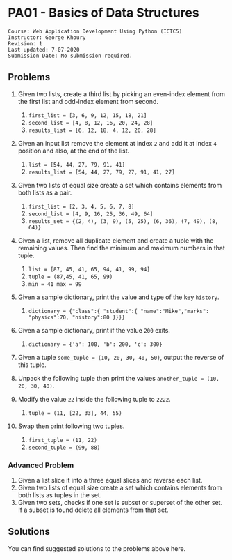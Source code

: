 # PA01 - Basics of Data Structures

	Course: Web Application Development Using Python (ICTC5)
	Instructor: George Khoury
	Revision: 1
	Last updated: 7-07-2020
	Submission Date: No submission required.

## Problems

1. Given two lists, create a third list by picking an even-index element from the first list and odd-index element from second.
   1. `first_list = [3, 6, 9, 12, 15, 18, 21]`
   2. `second_list = [4, 8, 12, 16, 20, 24, 28]`
   3. `results_list = [6, 12, 18, 4, 12, 20, 28]`

2. Given an input list remove the element at index `2` and add it at index `4` position and also, at the end of the list.
   1. `list = [54, 44, 27, 79, 91, 41]` 
   2. `results_list = [54, 44, 27, 79, 27, 91, 41, 27]`
   
3. Given two lists of equal size create a set which contains elements from both lists as a pair.
   1. `first_list = [2, 3, 4, 5, 6, 7, 8]`
   2. `second_list = [4, 9, 16, 25, 36, 49, 64]`
   3. `results_set = {(2, 4), (3, 9), (5, 25), (6, 36), (7, 49), (8, 64)}`

4. Given a list, remove all duplicate element and create a tuple with the remaining values. Then find the minimum and maximum numbers in that tuple.
   1. `list = [87, 45, 41, 65, 94, 41, 99, 94]`
   2. `tuple = (87,45, 41, 65, 99)`
   3. `min = 41 max = 99`
5. Given a sample dictionary, print the value and type of the key `history`.
   1. `dictionary = {"class":{ "student":{ "name":"Mike","marks": "physics":70, "history":80 }}}}`
6. Given a sample dictionary, print if the value `200` exits.
   1. `dictionary = {'a': 100, 'b': 200, 'c': 300}`
7. Given a tuple `some_tuple = (10, 20, 30, 40, 50)`, output the reverse of this tuple.
8. Unpack the following tuple then print the values `another_tuple = (10, 20, 30, 40)`.
9. Modify the value `22` inside the following tuple to `2222`.
   1.  `tuple = (11, [22, 33], 44, 55)`
10. Swap then print following two tuples.
    1.  `first_tuple = (11, 22)`
    2.  `second_tuple = (99, 88)`


### Advanced Problem
1. Given a list slice it into a three equal slices and reverse each list.
2. Given two lists of equal size create a set which contains elements from both lists as tuples in the set.
3. Given two sets, checks if one set is subset or superset of the other set.
If a subset is found delete all elements from that set.

## Solutions

You can find suggested solutions to the problems above here.